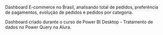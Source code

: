 Dashboard E-commerce no Brasil, analisando total de pedidos, preferência de pagamentos, evolução de pedidos e pedidos por categoria.


Dashboard criado durante o curso de Power BI Desktop - Tratamento de dados no Power Query na Alura.
